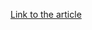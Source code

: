 [Link to the article](https://www.trendmicro.com/en_us/research/24/j/unmasking-prometei-a-deep-dive-into-our-mxdr-findings.html)
